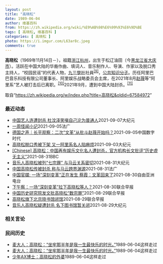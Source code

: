 ```yaml
---
layout: post
title: "高晓松"
date: 1989-06-04
author: 维基百科
from: https://zh.wikipedia.org/wiki/%E9%AB%98%E6%99%93%E6%9D%BE
tags: [ 高晓松, 维基百科 ]
categories: [ 高晓松 ]
photo: https://i.imgur.com/L63ar8c.jpeg
comments: true
---
```

<div class="mw-parser-output">

<p><b>高晓松</b>（1969年11月14日<span class="useeditintro" title="Template:BLP editintro">－</span>），祖籍<a href="/wiki/%E6%B5%99%E6%B1%9F" class="mw-redirect" title="浙江">浙江</a><a href="/wiki/%E6%9D%AD%E5%B7%9E" class="mw-redirect" title="杭州">杭州</a>，出生于松辽油田（今<a href="/wiki/%E9%BB%91%E9%BE%99%E6%B1%9F%E7%9C%81" title="黑龙江省">黑龙江省</a><a href="/wiki/%E5%A4%A7%E5%BA%86%E5%B8%82" title="大庆市">大庆市</a>）。活跃在中国大陆的华裔作曲、填词人、音乐制作人、导演、作家以及脱口秀主持人，“校园民谣”的代表人物，<a href="/wiki/%E4%B9%9D%E4%B8%89%E5%AD%B8%E7%A4%BE" class="mw-redirect" title="九三學社">九三學社</a>社員<sup id="cite_ref-九三学社_9-0" class="reference"><a href="#cite_note-九三学社-9">[9]</a></sup>，<a href="/wiki/%E5%85%AC%E5%85%B1%E7%9F%A5%E8%AF%86%E5%88%86%E5%AD%90" title="公共知识分子">公共知识分子</a>。历任阿里巴巴音乐科技有限公司董事长、阿里娱乐战略委员会主席，在2021年8月<a href="/wiki/%E8%B5%B5%E8%96%87" class="mw-redirect" title="赵薇">赵薇</a>等“阿里系”艺人被打击后已离职。<sup id="cite_ref-10" class="reference"><a href="#cite_note-10">[10]</a></sup>2021年9月，遭到中国大陆封杀。<sup id="cite_ref-11" class="reference"><a href="#cite_note-11">[11]</a></sup>
</p>
</div><noscript><img src="//zh.wikipedia.org/wiki/Special:CentralAutoLogin/start?type=1x1" alt="" title="" width="1" height="1" style="border: none; position: absolute;"></noscript>
<div class="printfooter">取自“<a dir="ltr" href="https://zh.wikipedia.org/w/index.php?title=高晓松&amp;oldid=67584972">https://zh.wikipedia.org/w/index.php?title=高晓松&amp;oldid=67584972</a>”</div><div id="recent-news"><h3>最近动态</h3><ul><li><a href="https://nodebe4.github.io/waimei/2021-09-07/%E4%B8%AD%E5%9B%BD%E8%89%BA%E4%BA%BA%E8%BF%9E%E9%81%AD%E5%B0%81%E6%9D%80-%E6%9D%9C%E6%B1%B6%E6%B3%BD%E7%AC%91%E5%97%94%E8%87%AA%E5%B7%B1%E6%B2%A6%E4%B8%BA%E6%99%AE%E9%80%9A%E4%BA%BA" title="中国艺人连遭封杀 杜汶泽笑嗔自己沦为普通人—— 【大纪元2021年09月08日讯】（大纪元记者佟亦加综合报导）中共近期将整肃目标转向了娱乐圈，除了吴亦凡、张哲瀚、霍尊、郑爽、钱枫、高晓松、赵薇相...">中国艺人连遭封杀 杜汶泽笑嗔自己沦为普通人</a><time>2021-09-07</time><a class="tag">大纪元</a></li>
<li><a href="https://nodebe4.github.io/waimei/2021-09-05/%E4%B8%80%E5%91%A8%E6%80%AA%E9%97%BB%E5%B0%8F%E8%AE%B0" title="一周怪闻小记—— 06/09/2021 - 02:08 胡锡进害怕什么 北京数日来发动一系列针对金融、网络巨头、教培的整治行动，近日又对准“饭圈”，向艺人和文化人开火，首当其中的是赵薇和高晓松等...">一周怪闻小记</a><time>2021-09-05</time><a class="tag">法广</a></li>
<li><a href="https://nodebe4.github.io/waimei/2021-09-05/%E5%BE%B7%E5%9B%BD%E4%B9%8B%E5%A3%B0-%E9%95%BF%E5%B9%B3%E8%A7%82%E5%AF%9F-%E4%BA%8C%E6%AC%A1-%E6%96%87%E9%9D%A9-%E4%BB%8E%E6%89%B9%E6%96%97%E8%B5%B5%E8%96%87%E5%BC%80%E5%A7%8B%E5%90%97" title="德国之声｜长平观察：二次“文革”从批斗赵薇开始吗？—— 对于关心中国时局的人来说，这一周可谓跌宕起伏，惊魂难定。演艺界赵薇神秘失踪，郑爽遭受巨额罚款，高晓松突然被下架，本来已经戏剧性十足，突然冒...">德国之声｜长平观察：二次“文革”从批斗赵薇开始吗？</a><time>2021-09-05</time><a class="tag">中国数字时代</a></li>
<li><a href="https://nodebe4.github.io/waimei/2021-09-03/%E9%AB%98%E6%99%93%E6%9D%BE%E8%84%B1%E5%8F%A3%E7%A7%80%E8%A2%AB%E4%B8%8B%E6%9E%B6-%E5%8F%88%E4%B8%80%E9%98%BF%E9%87%8C%E7%B3%BB%E5%90%8D%E4%BA%BA%E9%99%B7%E9%BA%BB%E7%83%A6" title="高晓松脱口秀被下架 又一阿里系名人陷麻烦—— 【大纪元2021年09月03日讯】（大纪元记者张宛综合报导）近日，继影星赵薇传出遭封杀失联之后，另一位曾与阿里集团关系密切的名人、中国知名音乐人高晓...">高晓松脱口秀被下架 又一阿里系名人陷麻烦</a><time>2021-09-03</time><a class="tag">大纪元</a></li>
<li><a href="https://nodebe4.github.io/waimei/2021-08-31/Chinese-%E9%AB%98%E6%99%93%E6%9D%BE-%E4%B8%AD%E5%9B%BD%E5%86%8D%E6%9C%89%E5%A8%B1%E4%B9%90%E6%96%87%E5%8C%96%E5%90%8D%E4%BA%BA%E9%81%AD%E5%B0%81%E6%9D%80-%E5%AE%98%E6%96%B9%E6%9C%BA%E6%9E%84%E9%95%BF%E6%96%87%E6%89%B9%E8%AF%84-%E5%8E%86%E5%8F%B2%E8%99%9A%E6%97%A0%E4%B8%BB%E4%B9%89" title="[Chinese] 高晓松：中国再有娱乐文化名人遭封杀，官方机构长文批评“历史虚无主义”—— 高晓松：中国再有娱乐文化名人遭封杀，官方机构长文批评“历史虚无主义” 3 小时前 图像来源，CNS ...">[Chinese] 高晓松：中国再有娱乐文化名人遭封杀，官方机构长文批评“历史虚无主义”</a><time>2021-08-31</time><a class="tag">BBC</a></li>
<li><a href="https://nodebe4.github.io/waimei/2021-08-31/%E9%9F%B3%E4%B9%90%E4%BA%BA%E9%AB%98%E6%99%93%E6%9D%BE%E8%A2%AB%E5%88%97-%E4%B8%83%E5%AE%97%E7%BD%AA-%E4%B8%8E%E9%A9%AC%E4%BA%91%E5%85%B3%E7%B3%BB%E5%AF%86%E5%88%87" title="音乐人高晓松被列“七宗罪” 与马云关系密切—— 【大纪元2021年08月31日讯】（大纪元记者方晓报导）中共出重拳围剿大陆娱乐圈。除赵薇被全面封杀之外，大陆知名导演、音乐制作人高晓松亦遭封杀，他...">音乐人高晓松被列“七宗罪” 与马云关系密切</a><time>2021-08-31</time><a class="tag">大纪元</a></li>
<li><a href="https://nodebe4.github.io/waimei/2021-08-31/%E4%B8%AD%E5%9B%BD%E9%AB%98%E6%99%93%E6%9D%BE%E4%BC%A0%E8%A2%AB%E5%B0%81%E6%9D%80-%E7%A7%B0%E4%B8%8E%E9%A9%AC%E4%BA%91%E8%B7%A8%E7%95%8C%E6%B8%8A%E6%BA%90" title="中国高晓松传被封杀 称与马云跨界渊源—— 31/08/2021 - 11:20 中国跨界名人高晓松近日遭各大平台封杀，作品被下架。据中央社今天引述新闻报道称，高晓松是知名导演、音乐制作人。据搜狐...">中国高晓松传被封杀 称与马云跨界渊源</a><time>2021-08-31</time><a class="tag">法广</a></li>
<li><a href="https://nodebe4.github.io/waimei/2021-08-30/%E4%B8%AD%E5%9B%BD%E5%AE%98%E5%AA%92-%E4%B8%80%E5%9C%BA-%E6%B7%B1%E5%88%BB%E5%8F%98%E9%9D%A9-%E6%AD%A3%E5%9C%A8%E5%8F%91%E7%94%9F-%E8%94%A1%E9%9C%9E-%E6%96%87%E9%9D%A9%E5%9B%9E%E6%9D%A5%E4%BA%86" title="中国官媒: 一场”深刻变革”正在发生 蔡霞：文革回来了—— 最近一段时间，中国政府马不停蹄地整治高科技企业和娱乐圈，马云、蚂蚁、阿里、滴滴日子都不好过，接下来是赵薇、高晓松、郑爽被封杀和“饭圈”...">中国官媒: 一场"深刻变革"正在发生   蔡霞：文革回来了</a><time>2021-08-30</time><a class="tag">自由亚洲电台</a></li>
<li><a href="https://nodebe4.github.io/waimei/2021-08-30/%E4%B8%8B%E5%8D%88%E5%AF%9F-%E4%B8%80%E5%9C%BA-%E6%B7%B1%E5%88%BB%E5%8F%98%E9%9D%A9-%E6%8B%89%E4%B8%8B%E9%AB%98%E6%99%93%E6%9D%BE%E7%AD%89%E4%BA%BA" title="下午察：一场“深刻变革”拉下高晓松等人？—— 中国跨界“大V”高晓松。（互联网） 中国网民最近都在问：高晓松、赵薇怎么了？ “小燕子”赵薇上周突遭中国全网封杀，行踪扑朔迷离，跨界“大V”高晓松的...">下午察：一场“深刻变革”拉下高晓松等人？</a><time>2021-08-30</time><a class="tag">联合早报</a></li>
<li><a href="https://nodebe4.github.io/waimei/2021-08-29/%E4%B8%AD%E5%9B%BD%E5%8E%86%E5%8F%B2%E7%A0%94%E7%A9%B6%E9%99%A2%E5%8F%91%E6%96%87%E6%89%B9%E9%AB%98%E6%99%93%E6%9D%BE-%E6%95%B0%E5%AE%97%E7%BD%AA" title="中国历史研究院发文批高晓松“数宗罪”—— 高晓松多次在《晓松奇谈》节目中就历史课题发表言论。（互联网） 隶属于中国社会科学院的中国历史研究院前天（28日）发长文，点名中国知名音乐制作人、大V高晓...">中国历史研究院发文批高晓松“数宗罪”</a><time>2021-08-29</time><a class="tag">联合早报</a></li>
<li><a href="https://nodebe4.github.io/waimei/2021-08-29/%E9%AB%98%E6%99%93%E6%9D%BE%E6%97%97%E4%B8%8B%E5%8C%97%E4%BA%AC%E6%99%93%E4%B9%A6%E9%A6%86%E9%97%AD%E9%A6%86" title="高晓松旗下北京晓书馆闭馆—— 由中国知名音乐人、导演、作家高晓松发起并担任馆长的公益图书馆晓书馆，据报目前暂时闭馆。 晓书馆官方微信号昨天发布公告称，因馆内设备故障，北京晓书馆于8月28日起暂时...">高晓松旗下北京晓书馆闭馆</a><time>2021-08-29</time><a class="tag">联合早报</a></li>
<li><a href="https://nodebe4.github.io/waimei/2021-08-29/%E9%9F%B3%E4%B9%90%E4%BA%BA%E9%AB%98%E6%99%93%E6%9D%BE%E7%96%91%E9%81%AD%E5%B0%81%E6%9D%80-%E5%90%8D%E4%B8%8B%E5%9B%BE%E4%B9%A6%E9%A6%86%E6%9A%82%E5%85%B3%E9%97%AD" title="音乐人高晓松疑遭封杀 名下图书馆暂关闭—— 【大纪元2021年08月29日讯】近日，大陆知名导演、音乐制作人高晓松被传出作品遭全网下架的消息，疑似因他此前曾发表“不当”言论。8月28日，由高晓松...">音乐人高晓松疑遭封杀 名下图书馆暂关闭</a><time>2021-08-29</time><a class="tag">大纪元</a></li>
</ul></div><div id="open-opinion"><h3>相关言论</h3><ul></ul></div><div id="mjls-record"><h3>民间历史</h3><ul><li><a href="https://nodebe4.github.io/mjlsh/1989-06-04/%E9%BA%A6%E5%A4%A7%E4%BA%BA-%E9%AB%98%E6%99%93%E6%9D%BE-%E5%9D%90%E7%89%A2%E9%82%A3%E5%8D%8A%E5%B9%B4%E6%98%AF%E6%88%91%E4%B8%80%E7%94%9F%E6%9C%80%E5%BF%AB%E4%B9%90%E7%9A%84%E6%97%B6%E5%85%89/" title="麦大人">麦大人：高晓松：“坐牢那半年是我一生最快乐的时光。”</a><time>1989-06-04</time><a class="tag">这样走过</a></li>
<li><a href="https://nodebe4.github.io/mjlsh/1989-06-04/%E5%B7%AB%E9%B8%BF-%E4%B8%8D%E6%9C%9F%E8%80%8C%E9%81%87-%E5%AF%B9%E4%B9%A6%E7%9A%84%E8%AE%B0%E5%BF%86%E4%B8%8E%E8%AE%B0%E5%BF%86%E4%B8%AD%E7%9A%84%E8%AF%BB%E4%B9%A6/" title="麦大人">麦大人：高晓松：“坐牢那半年是我一生最快乐的时光。”</a><time>1989-06-04</time><a class="tag">这样走过</a></li>
<li><a href="https://nodebe4.github.io/mjlsh/1989-06-04/%E5%B0%91%E5%B9%B4AX%E5%8D%9A%E5%A3%AB-%E9%AB%98%E6%99%93%E6%9D%BE%E7%9A%84%E5%A4%96%E5%A9%86/" title="少年AX博士">少年AX博士：高晓松的外婆</a><time>1989-06-04</time><a class="tag">这样走过</a></li>
</ul></div>